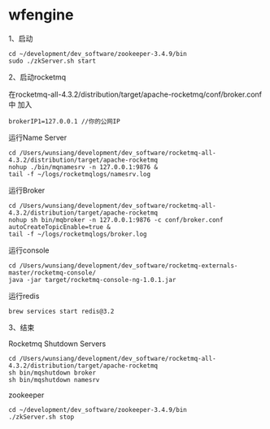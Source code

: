 # wfengine
1、启动

```shell
cd ~/development/dev_software/zookeeper-3.4.9/bin
sudo ./zkServer.sh start
```

2、启动rocketmq

在rocketmq-all-4.3.2/distribution/target/apache-rocketmq/conf/broker.conf 中 加入 

```
brokerIP1=127.0.0.1 //你的公网IP
```

运行Name Server

```shell
cd /Users/wunsiang/development/dev_software/rocketmq-all-4.3.2/distribution/target/apache-rocketmq
nohup ./bin/mqnamesrv -n 127.0.0.1:9876 &
tail -f ~/logs/rocketmqlogs/namesrv.log
```

运行Broker

```shell
cd /Users/wunsiang/development/dev_software/rocketmq-all-4.3.2/distribution/target/apache-rocketmq
nohup sh bin/mqbroker -n 127.0.0.1:9876 -c conf/broker.conf autoCreateTopicEnable=true &
tail -f ~/logs/rocketmqlogs/broker.log 
```

运行console
```shell
cd /Users/wunsiang/development/dev_software/rocketmq-externals-master/rocketmq-console/
java -jar target/rocketmq-console-ng-1.0.1.jar
```
运行redis
```shell script
brew services start redis@3.2
```
3、结束

Rocketmq Shutdown Servers

```shell
cd /Users/wunsiang/development/dev_software/rocketmq-all-4.3.2/distribution/target/apache-rocketmq
sh bin/mqshutdown broker
sh bin/mqshutdown namesrv
```

zookeeper

```
cd ~/development/dev_software/zookeeper-3.4.9/bin
./zkServer.sh stop
```


